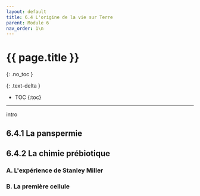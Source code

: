 ```yaml
---
layout: default
title: 6.4 L'origine de la vie sur Terre
parent: Module 6
nav_order: 1\n
---
```


# {{ page.title }}
{: .no_toc }

{: .text-delta }
- TOC
{:toc}
---
intro
## 6.4.1 La panspermie
## 6.4.2 La chimie prébiotique

### A. L'expérience de Stanley Miller
### B. La première cellule
